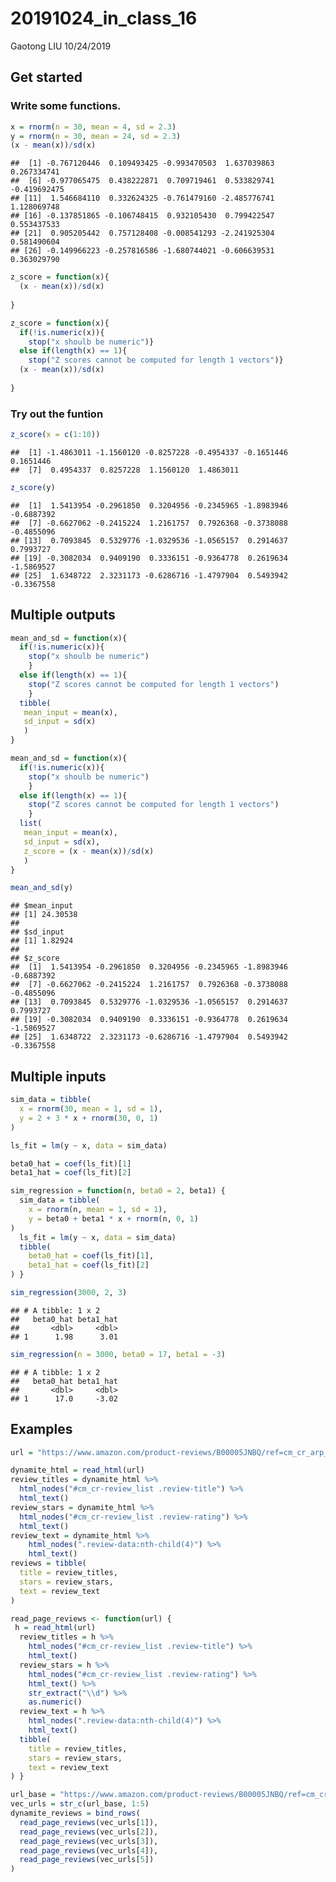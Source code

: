 20191024\_in\_class\_16
================
Gaotong LIU
10/24/2019

## Get started

### Write some functions.

``` r
x = rnorm(n = 30, mean = 4, sd = 2.3)
y = rnorm(n = 30, mean = 24, sd = 2.3)
(x - mean(x))/sd(x)
```

    ##  [1] -0.767120446  0.109493425 -0.993470503  1.637039863  0.267334741
    ##  [6] -0.977065475  0.438222871  0.709719461  0.533829741 -0.419692475
    ## [11]  1.546684110  0.332624325 -0.761479160 -2.485776741  1.128069748
    ## [16] -0.137851865 -0.106748415  0.932105430  0.799422547  0.553437533
    ## [21]  0.905205442  0.757128408 -0.008541293 -2.241925304  0.581490604
    ## [26] -0.149966223 -0.257816586 -1.680744021 -0.606639531  0.363029790

``` r
z_score = function(x){
  (x - mean(x))/sd(x)
  
}

z_score = function(x){
  if(!is.numeric(x)){
    stop("x shoulb be numeric")}
  else if(length(x) == 1){
    stop("Z scores cannot be computed for length 1 vectors")}
  (x - mean(x))/sd(x)
  
}
```

### Try out the funtion

``` r
z_score(x = c(1:10))
```

    ##  [1] -1.4863011 -1.1560120 -0.8257228 -0.4954337 -0.1651446  0.1651446
    ##  [7]  0.4954337  0.8257228  1.1560120  1.4863011

``` r
z_score(y)
```

    ##  [1]  1.5413954 -0.2961850  0.3204956 -0.2345965 -1.8983946 -0.6887392
    ##  [7] -0.6627062 -0.2415224  1.2161757  0.7926368 -0.3738088 -0.4855096
    ## [13]  0.7093845  0.5329776 -1.0329536 -1.0565157  0.2914637  0.7993727
    ## [19] -0.3082034  0.9409190  0.3336151 -0.9364778  0.2619634 -1.5869527
    ## [25]  1.6348722  2.3231173 -0.6286716 -1.4797904  0.5493942 -0.3367558

## Multiple outputs

``` r
mean_and_sd = function(x){
  if(!is.numeric(x)){
    stop("x shoulb be numeric")
    }
  else if(length(x) == 1){
    stop("Z scores cannot be computed for length 1 vectors")
    }
  tibble(
   mean_input = mean(x),
   sd_input = sd(x)
   )
}

mean_and_sd = function(x){
  if(!is.numeric(x)){
    stop("x shoulb be numeric")
    }
  else if(length(x) == 1){
    stop("Z scores cannot be computed for length 1 vectors")
    }
  list(
   mean_input = mean(x),
   sd_input = sd(x),
   z_score = (x - mean(x))/sd(x)
   )
}

mean_and_sd(y)
```

    ## $mean_input
    ## [1] 24.30538
    ## 
    ## $sd_input
    ## [1] 1.82924
    ## 
    ## $z_score
    ##  [1]  1.5413954 -0.2961850  0.3204956 -0.2345965 -1.8983946 -0.6887392
    ##  [7] -0.6627062 -0.2415224  1.2161757  0.7926368 -0.3738088 -0.4855096
    ## [13]  0.7093845  0.5329776 -1.0329536 -1.0565157  0.2914637  0.7993727
    ## [19] -0.3082034  0.9409190  0.3336151 -0.9364778  0.2619634 -1.5869527
    ## [25]  1.6348722  2.3231173 -0.6286716 -1.4797904  0.5493942 -0.3367558

## Multiple inputs

``` r
sim_data = tibble(
  x = rnorm(30, mean = 1, sd = 1),
  y = 2 + 3 * x + rnorm(30, 0, 1)
)

ls_fit = lm(y ~ x, data = sim_data)

beta0_hat = coef(ls_fit)[1]
beta1_hat = coef(ls_fit)[2]
```

``` r
sim_regression = function(n, beta0 = 2, beta1) {
  sim_data = tibble(
    x = rnorm(n, mean = 1, sd = 1),
    y = beta0 + beta1 * x + rnorm(n, 0, 1)
)
  ls_fit = lm(y ~ x, data = sim_data)
  tibble(
    beta0_hat = coef(ls_fit)[1],
    beta1_hat = coef(ls_fit)[2]
) }
```

``` r
sim_regression(3000, 2, 3)
```

    ## # A tibble: 1 x 2
    ##   beta0_hat beta1_hat
    ##       <dbl>     <dbl>
    ## 1      1.98      3.01

``` r
sim_regression(n = 3000, beta0 = 17, beta1 = -3)
```

    ## # A tibble: 1 x 2
    ##   beta0_hat beta1_hat
    ##       <dbl>     <dbl>
    ## 1      17.0     -3.02

## Examples

``` r
url = "https://www.amazon.com/product-reviews/B00005JNBQ/ref=cm_cr_arp_d_viewopt_rvwer?ie=UTF8&reviewerType=avp_only_reviews&sortBy=recent&pageNumber=1"

dynamite_html = read_html(url)
review_titles = dynamite_html %>%
  html_nodes("#cm_cr-review_list .review-title") %>%
  html_text()
review_stars = dynamite_html %>%
  html_nodes("#cm_cr-review_list .review-rating") %>%
  html_text()
review_text = dynamite_html %>%
    html_nodes(".review-data:nth-child(4)") %>%
    html_text()
reviews = tibble(
  title = review_titles,
  stars = review_stars,
  text = review_text
)
```

``` r
read_page_reviews <- function(url) {
 h = read_html(url)
  review_titles = h %>%
    html_nodes("#cm_cr-review_list .review-title") %>%
    html_text()
  review_stars = h %>%
    html_nodes("#cm_cr-review_list .review-rating") %>%
    html_text() %>%
    str_extract("\\d") %>%
    as.numeric()
  review_text = h %>%
    html_nodes(".review-data:nth-child(4)") %>%
    html_text()
  tibble(
    title = review_titles,
    stars = review_stars,
    text = review_text
) }
```

``` r
url_base = "https://www.amazon.com/product-reviews/B00005JNBQ/ref=cm_cr_arp_d_viewopt_rvwer?ie=UTF8&reviewerType=avp_only_reviews&sortBy=recent&pageNumber="
vec_urls = str_c(url_base, 1:5)
dynamite_reviews = bind_rows(
  read_page_reviews(vec_urls[1]),
  read_page_reviews(vec_urls[2]),
  read_page_reviews(vec_urls[3]),
  read_page_reviews(vec_urls[4]),
  read_page_reviews(vec_urls[5])
)
```
